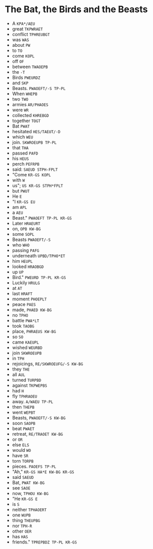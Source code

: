 # The Bat, the Birds and the Beasts

* A `KPA*/AEU`
* great `TKPWRAET`
* conflict `TPHREUBGT`
* was `WAS`
* about `PW`
* to `TO`
* come `KOPL`
* off `OF`
* between `TWAOEPB`
* the `-T`
* Birds `PWEURDZ`
* and `SKP`
* Beasts. `PWAOEFT/-S TP-PL`
* When `WHEPB`
* two `TWO`
* armies `AR/PHAOES`
* were `WR`
* collected `KHREBGD`
* together `TOGT`
* Bat `PWAT`
* hesitated `HES/TAEUT/-D`
* which `WEU`
* join. `SKWROEUPB TP-PL`
* that `THA`
* passed `PAFD`
* his `HEUS`
* perch `PEFRPB`
* said: `SAEUD STPH-FPLT`
* "Come `KR-GS KOPL`
* with `W`
* us"; `US KR-GS STPH*FPLT`
* but `PWUT`
* He `E`
* "I `KR-GS EU`
* am `APL`
* a `AEU`
* Beast." `PWAOEFT TP-PL KR-GS`
* Later `HRAEURT`
* on, `OPB KW-BG`
* some `SOPL`
* Beasts `PWAOEFT/-S`
* who `WHO`
* passing `PAFG`
* underneath `UPBD/TPHO*ET`
* him `HEUPL`
* looked `HRAOBGD`
* up `UP`
* Bird." `PWEURD TP-PL KR-GS`
* Luckily `HRULG`
* at `AT`
* last `HRAFT`
* moment `PHOEPLT`
* peace `PAES`
* made, `PHAED KW-BG`
* no `TPHO`
* battle `PWA*LT`
* took `TAOBG`
* place, `PHRAEUS KW-BG`
* so `SO`
* came `KAEUPL`
* wished `WEURBD`
* join `SKWROEUPB`
* in `TPH`
* rejoicings, `RE/SKWROEUFG/-S KW-BG`
* they `THE`
* all `AUL`
* turned `TURPBD`
* against `TKPWEPBS`
* had `H`
* fly `TPHRAOEU`
* away. `A/WAEU TP-PL`
* then `THEPB`
* went `WEPBT`
* Beasts, `PWAOEFT/-S KW-BG`
* soon `SAOPB`
* beat `PWAET`
* retreat, `RE/TRAOET KW-BG`
* or `OR`
* else `ELS`
* would `WO`
* have `SR`
* torn `TORPB`
* pieces. `PAOEFS TP-PL`
* "Ah," `KR-GS HA*E KW-BG KR-GS`
* said `SAEUD`
* Bat, `PWAT KW-BG`
* see `SAOE`
* now, `TPHOU KW-BG`
* "He `KR-GS E`
* is `S`
* neither `TPHAOERT`
* one `WUPB`
* thing `THEUPBG`
* nor `TPH-R`
* other `OER`
* has `HAS`
* friends." `TPREPBDZ TP-PL KR-GS`
